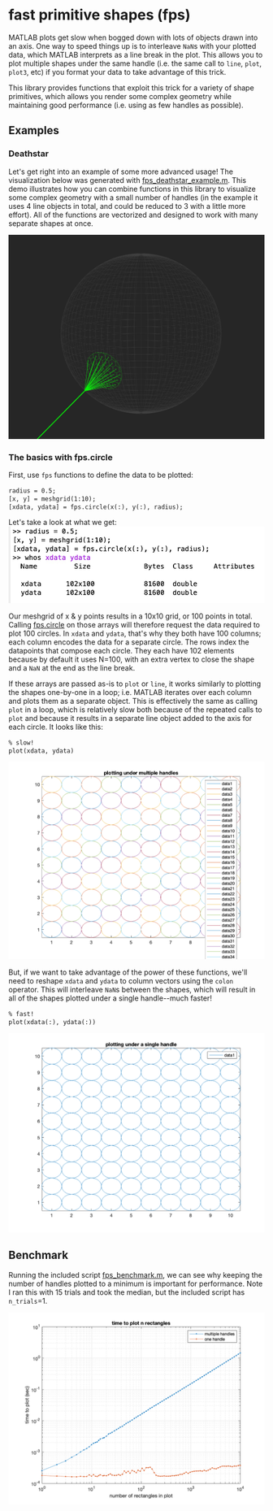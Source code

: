 # fast primitive shapes (fps)

MATLAB plots get slow when bogged down with lots of objects drawn
into an axis.  One way to speed things up is to interleave `NaN`s with
your plotted data, which MATLAB interprets as a line break in the plot.
This allows you to plot multiple shapes under the same handle (i.e. the
same call to `line`, `plot`, `plot3`, etc) if you format your data to
take advantage of this trick.

This library provides functions that exploit this trick for a variety
of shape primitives, which allows you render some complex geometry while
maintaining good performance (i.e. using as few handles as possible).

## Examples

### Deathstar

Let's get right into an example of some more advanced usage!  The visualization below was generated with [fps_deathstar_example.m](./test/fps_deathstar_example.m).  This demo illustrates how you can combine functions in this library to visualize some complex geometry with a small number of handles (in the example it uses 4 line objects in total, and could be reduced to 3 with a little more effort).  All of the functions are vectorized and designed to work with many separate shapes at once.

![](doc/example.png)


### The basics with fps.circle

First, use `fps` functions to define the data to be plotted:

```
radius = 0.5;
[x, y] = meshgrid(1:10);
[xdata, ydata] = fps.circle(x(:), y(:), radius);
```
Let's take a look at what we get: ![](doc/workspace.jpg)

Our meshgrid of x & y points results in a 10x10 grid, or 100 points in total.  Calling [fps.circle](+fps/circle.m) on those arrays will therefore request the data required to plot 100 circles.  In `xdata` and `ydata`, that's why they both have 100 columns; each column encodes the data for a separate circle.  The rows index the datapoints that compose each circle.  They each have 102 elements because by default it uses N=100, with an extra vertex to close the shape and a `NaN` at the end as the line break.

If these arrays are passed as-is to `plot` or `line`, it works similarly to plotting the shapes one-by-one in a loop; i.e. MATLAB iterates over each column and plots them as a separate object.  This is effectively the same as calling `plot` in a loop, which is relatively slow both because of the repeated calls to `plot` and because it results in a separate line object added to the axis for each circle.  It looks like this:
```
% slow!
plot(xdata, ydata)
```

![](doc/circles_multi.png)

But, if we want to take advantage of the power of these functions, we'll need to reshape `xdata` and `ydata` to column vectors using the `colon` operator.  This will interleave `NaN`s between the shapes, which will result in all of the shapes plotted under a single handle--much faster!

```
% fast!
plot(xdata(:), ydata(:))
```
![](doc/circles_one.png)

## Benchmark

Running the included script [fps_benchmark.m](./test/fps_benchmark.m), we can see why keeping the number of handles plotted to a minimum is important for performance.  Note I ran this with 15 trials and took the median, but the included script has `n_trials`=1.

![](doc/benchmark.png)
